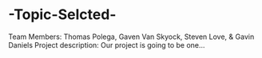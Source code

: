 # -Topic-Selcted-
Team Members: Thomas Polega, Gaven Van Skyock, Steven Love, & Gavin Daniels
Project description:
Our project is going to be one...
